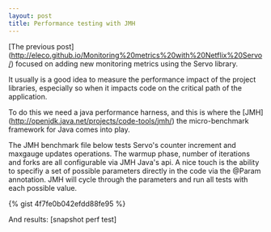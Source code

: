 ```yaml
---
layout: post
title: Performance testing with JMH
---
```


[The previous post] (http://eleco.github.io/Monitoring%20metrics%20with%20Netflix%20Servo/) focused on adding new monitoring metrics using the Servo library. 

It usually is a good idea to measure the performance impact of the project libraries, especially so when it impacts code on the critical
path of the application. 

To do this we need a java performance harness, and this is where the [JMH] (http://openjdk.java.net/projects/code-tools/jmh/) the 
micro-benchmark framework for Java comes into play.


The JMH benchmark file below tests Servo's counter increment and maxgauge updates operations. The warmup phase, number of iterations 
and forks are all configurable via JMH Java's api. A nice touch is the ability to specifiy a set of possible parameters directly in the code via the @Param annotation. JMH will cycle 
through the parameters and run all tests with each possible value.

{% gist 4f7fe0b042efdd88fe95 %}



And results:
[snapshot perf test]


